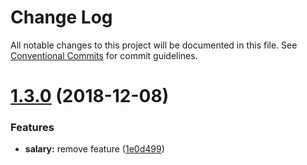 # Change Log

All notable changes to this project will be documented in this file.
See [Conventional Commits](https://conventionalcommits.org) for commit guidelines.

# [1.3.0](https://github.com/rymizuki/hubot-mizubo/compare/v1.2.0...v1.3.0) (2018-12-08)


### Features

* **salary:** remove feature ([1e0d499](https://github.com/rymizuki/hubot-mizubo/commit/1e0d499))
